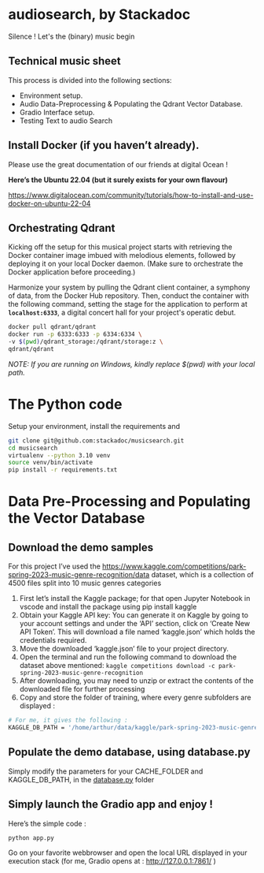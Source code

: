 # audiosearch, by Stackadoc
Silence ! Let's the (binary) music begin

## Technical music sheet

This process is divided into the following sections:

- Environment setup.
- Audio Data-Preprocessing & Populating the Qdrant Vector Database.
- Gradio Interface setup.
- Testing Text to audio Search

## Install Docker (if you haven’t already).

Please use the great documentation of our friends at digital Ocean !

**Here’s the Ubuntu 22.04 (but it surely exists for your own flavour)**

https://www.digitalocean.com/community/tutorials/how-to-install-and-use-docker-on-ubuntu-22-04

## Orchestrating Qdrant

Kicking off the setup for this musical project starts with retrieving the Docker container image imbued with melodious elements, followed by deploying it on your local Docker daemon. (Make sure to orchestrate the Docker application before proceeding.)

Harmonize your system by pulling the Qdrant client container, a symphony of data, from the Docker Hub repository. Then, conduct the container with the following command, setting the stage for the application to perform at **`localhost:6333`**, a digital concert hall for your project's operatic debut.

```bash
docker pull qdrant/qdrant
docker run -p 6333:6333 -p 6334:6334 \
-v $(pwd)/qdrant_storage:/qdrant/storage:z \
qdrant/qdrant 
```

*NOTE: If you are running on Windows, kindly replace $(pwd) with your local path.*

# The Python code

Setup your environment, install the requirements and 

```bash
git clone git@github.com:stackadoc/musicsearch.git
cd musicsearch
virtualenv --python 3.10 venv
source venv/bin/activate
pip install -r requirements.txt
```

# **Data Pre-Processing and Populating the Vector Database**

## Download the demo samples

For this project I’ve used the https://www.kaggle.com/competitions/park-spring-2023-music-genre-recognition/data dataset, which is a collection of 4500 files split into 10 music genres categories

1. First let’s install the Kaggle package; for that open Jupyter Notebook in vscode and install the package using pip install kaggle
2. Obtain your Kaggle API key: You can generate it on Kaggle by going to your account settings and under the ‘API’ section, click on ‘Create New API Token’. This will download a file named ‘kaggle.json’ which holds the credentials required.
3. Move the downloaded ‘kaggle.json’ file to your project directory.
4. Open the terminal and run the following command to download the dataset above mentioned: `kaggle competitions download -c park-spring-2023-music-genre-recognition`
5. After downloading, you may need to unzip or extract the contents of the downloaded file for further processing
6. Copy and store the folder of training, where every genre subfolders are displayed :

```bash
# For me, it gives the following :
KAGGLE_DB_PATH = '/home/arthur/data/kaggle/park-spring-2023-music-genre-recognition/train/train'
```

## Populate the demo database, using database.py

Simply modify the parameters for your CACHE_FOLDER and KAGGLE_DB_PATH, in the [database.py](http://database.py) folder

## Simply launch the Gradio app and enjoy !

Here’s the simple code : 

```bash
python app.py
```

Go on your favorite webbrowser and open the local URL displayed in your execution stack (for me, Gradio opens at : http://127.0.0.1:7861/ )
